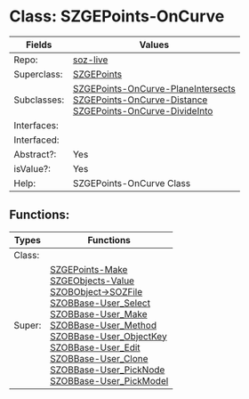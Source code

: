 
# Class:	SZGEPoints-OnCurve

| Fields | Values |
| --------- | --------- |
| Repo: | [soz-live](/repos/soz-live.html) |
| Superclass: | [SZGEPoints](SZGEPoints.html) |
| Subclasses: | [SZGEPoints-OnCurve-PlaneIntersects](SZGEPoints-OnCurve-PlaneIntersects.html) <br> [SZGEPoints-OnCurve-Distance](SZGEPoints-OnCurve-Distance.html) <br> [SZGEPoints-OnCurve-DivideInto](SZGEPoints-OnCurve-DivideInto.html) |
| Interfaces: |  |
| Interfaced: |  |
| Abstract?: | Yes |
| isValue?: | Yes |
| Help: | SZGEPoints-OnCurve Class |


## Functions:

| Types | Functions |
| --------- | --------- |
| Class: |  |
| Super: | [SZGEPoints-Make](SZGEPoints.html) <br> [SZGEObjects-Value](SZGEObjects.html) <br> [SZOBObject->SOZFile](SZOBObject.html) <br> [SZOBBase-User_Select](SZOBBase.html) <br> [SZOBBase-User_Make](SZOBBase.html) <br> [SZOBBase-User_Method](SZOBBase.html) <br> [SZOBBase-User_ObjectKey](SZOBBase.html) <br> [SZOBBase-User_Edit](SZOBBase.html) <br> [SZOBBase-User_Clone](SZOBBase.html) <br> [SZOBBase-User_PickNode](SZOBBase.html) <br> [SZOBBase-User_PickModel](SZOBBase.html) |


